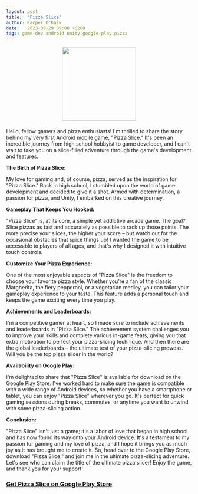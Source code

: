 ```yaml
---
layout: post
title:  "Pizza Slice"
author: Kacper Ochnik
date:   2023-09-29 09:00 +0200
tags: game-dev android unity google-play pizza
---
```

<div style="margin-bottom: 20px; text-align: center">
<a href="https://play.google.com/store/apps/details?id=com.KOGames.PizzaSlice">
<img style="" src="https://play-lh.googleusercontent.com/7q-P0TI1OAT4xrdX4sipc0r8L0Cnh6oEnilMWIX55pfmMk2g74YYoF1aC_AfdpGuFYNM=w240-h480-rw" width="200px" height="200px">
</a>
</div>
Hello, fellow gamers and pizza enthusiasts! I'm thrilled to share the story behind my very first Android mobile game, "Pizza Slice." It's been an incredible journey from high school hobbyist to game developer, and I can't wait to take you on a slice-filled adventure through the game's development and features.

**The Birth of Pizza Slice:**

My love for gaming and, of course, pizza, served as the inspiration for "Pizza Slice." Back in high school, I stumbled upon the world of game development and decided to give it a shot. Armed with determination, a passion for pizza, and Unity, I embarked on this creative journey.

**Gameplay That Keeps You Hooked:**

"Pizza Slice" is, at its core, a simple yet addictive arcade game. The goal? Slice pizzas as fast and accurately as possible to rack up those points. The more precise your slices, the higher your score – but watch out for the occasional obstacles that spice things up! I wanted the game to be accessible to players of all ages, and that's why I designed it with intuitive touch controls.

**Customize Your Pizza Experience:**

One of the most enjoyable aspects of "Pizza Slice" is the freedom to choose your favorite pizza style. Whether you're a fan of the classic Margherita, the fiery pepperoni, or a vegetarian medley, you can tailor your gameplay experience to your taste. This feature adds a personal touch and keeps the game exciting every time you play.

**Achievements and Leaderboards:**

I'm a competitive gamer at heart, so I made sure to include achievements and leaderboards in "Pizza Slice." The achievement system challenges you to improve your skills and complete various in-game feats, giving you that extra motivation to perfect your pizza-slicing technique. And then there are the global leaderboards – the ultimate test of your pizza-slicing prowess. Will you be the top pizza slicer in the world?

**Availability on Google Play:**

I'm delighted to share that "Pizza Slice" is available for download on the Google Play Store. I've worked hard to make sure the game is compatible with a wide range of Android devices, so whether you have a smartphone or tablet, you can enjoy "Pizza Slice" wherever you go. It's perfect for quick gaming sessions during breaks, commutes, or anytime you want to unwind with some pizza-slicing action.

**Conclusion:**

"Pizza Slice" isn't just a game; it's a labor of love that began in high school and has now found its way onto your Android device. It's a testament to my passion for gaming and my love of pizza, and I hope it brings you as much joy as it has brought me to create it. So, head over to the Google Play Store, download "Pizza Slice," and join me in the ultimate pizza-slicing adventure. Let's see who can claim the title of the ultimate pizza slicer! Enjoy the game, and thank you for your support!

### [Get Pizza Slice on Google Play Store](https://play.google.com/store/apps/details?id=com.KOGames.PizzaSlice)